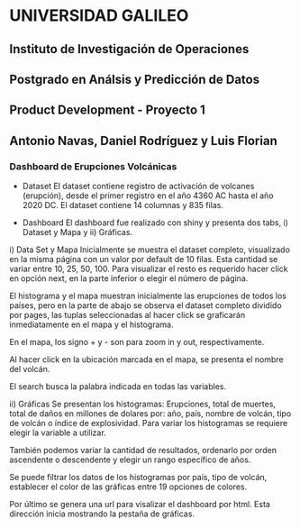 # UNIVERSIDAD GALILEO
## Instituto de Investigación de Operaciones
## Postgrado en Análsis y Predicción de Datos
## Product Development - Proyecto 1
## Antonio Navas, Daniel Rodríguez y Luis Florian

### Dashboard de Erupciones Volcánicas

- Dataset
El dataset contiene registro de activación de volcanes (erupción), desde el primer registro en el año 4360 AC hasta el año 2020 DC.  El dataset contiene 14 columnas y 835 filas.

- Dashboard
El dashboard fue realizado con shiny y presenta dos tabs, i) Dataset y Mapa y ii) Gráficas.

i) Data Set y Mapa
Inicialmente se muestra el dataset completo, visualizado en la misma página con un valor por default de 10 filas.  Esta cantidad se variar entre 10, 25, 50, 100.  Para visualizar el resto es requerido hacer click en opción next, en la parte inferior o elegir el número de página.

El histograma y el mapa muestran inicialmente las erupciones de todos los países, pero en la parte de abajo se observa el dataset completo dividido por pages, las tuplas seleccionadas al hacer click se graficarán inmediatamente en el mapa y el histograma.

En el mapa, los signo + y - son para zoom in y out, respectivamente.

Al hacer click en la ubicación marcada en el mapa, se presenta el nombre del volcán.

El search busca la palabra indicada en todas las variables.

ii) Gráficas
Se presentan los histogramas: Erupciones, total de muertes, total de daños en millones de dolares por: año, país, nombre de volcán, tipo de volcán o índice de explosividad. Para variar los histogramas se requiere elegir la variable a utilizar.

También podemos variar la cantidad de resultados, ordenarlo por orden ascendente o descendente y elegir un rango específico de años.

Se puede filtrar los datos de los histogramas por país, tipo de volcán, establecer el color de las gráficas entre 19 opciones de colores.

Por último se genera una url para visalizar el dashboard por html. Esta dirección inicia mostrando la pestaña de gráficas.







